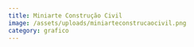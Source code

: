 ```yaml
---
title: Miniarte Construção Civil
image: /assets/uploads/miniarteconstrucaocivil.png
category: grafico
---
```

